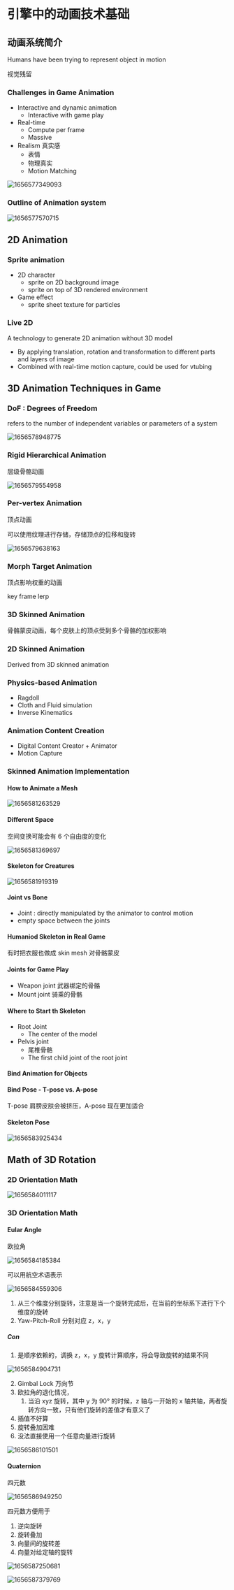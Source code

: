 # 引擎中的动画技术基础

## 动画系统简介

Humans have been trying to represent object in motion

视觉残留

### Challenges in Game Animation

* Interactive and dynamic animation
  * Interactive with game play
* Real-time
  * Compute per frame
  * Massive
* Realism 真实感
  * 表情
  * 物理真实
  * Motion Matching

![1656577349093](image/08-animation-system/1656577349093.png)

### Outline of Animation system

![1656577570715](image/08-animation-system/1656577570715.png)

## 2D Animation

### Sprite animation

* 2D character
  * sprite on 2D background image
  * sprite on top of 3D rendered environment
* Game effect
  * sprite sheet texture for particles

### Live 2D

A technology to generate 2D animation without 3D model

* By applying translation, rotation and transformation to different parts and layers of image
* Combined with real-time motion capture, could be used for vtubing

## 3D Animation Techniques in Game

### DoF : Degrees of Freedom

refers to the number of independent variables or parameters of a system

![1656578948775](image/08-animation-system/1656578948775.png)

### Rigid Hierarchical Animation

层级骨骼动画

![1656579554958](image/08-animation-system/1656579554958.png)

### Per-vertex Animation

顶点动画

可以使用纹理进行存储，存储顶点的位移和旋转

![1656579638163](image/08-animation-system/1656579638163.png)

### Morph Target Animation

顶点影响权重的动画

key frame lerp

### 3D Skinned Animation

骨骼蒙皮动画，每个皮肤上的顶点受到多个骨骼的加权影响

### 2D Skinned Animation

Derived from 3D skinned animation

### Physics-based Animation

* Ragdoll
* Cloth and Fluid simulation
* Inverse Kinematics

### Animation Content Creation

* Digital Content Creator + Animator
* Motion Capture

### Skinned Animation Implementation

#### How to Animate a Mesh

![1656581263529](image/08-animation-system/1656581263529.png)

#### Different Space

空间变换可能会有 6 个自由度的变化

![1656581369697](image/08-animation-system/1656581369697.png)

#### Skeleton for Creatures

![1656581919319](image/08-animation-system/1656581919319.png)

#### Joint vs Bone

* Joint : directly manipulated by the animator to control motion
* empty space between the joints

#### Humaniod Skeleton in Real Game

有时把衣服也做成 skin mesh 对骨骼蒙皮

#### Joints for Game Play

* Weapon joint 武器绑定的骨骼
* Mount joint 骑乘的骨骼

#### Where to Start th Skeleton

* Root Joint
  * The center of the model
* Pelvis joint
  * 尾椎骨骼
  * The first child joint of the root joint

#### Bind Animation for Objects

#### Bind Pose - T-pose vs. A-pose

T-pose 肩膀皮肤会被挤压，A-pose 现在更加适合

#### Skeleton Pose

![1656583925434](image/08-animation-system/1656583925434.png)

## Math of 3D Rotation

### 2D Orientation Math

![1656584011117](image/08-animation-system/1656584011117.png)

### 3D Orientation Math

#### Eular Angle

欧拉角

![1656584185384](image/08-animation-system/1656584185384.png)

可以用航空术语表示

![1656584559306](image/08-animation-system/1656584559306.png)

1. 从三个维度分别旋转，注意是当一个旋转完成后，在当前的坐标系下进行下个维度的旋转
2. Yaw-Pitch-Roll 分别对应 z，x，y

##### Con

1. 是顺序依赖的，调换 z，x，y 旋转计算顺序，将会导致旋转的结果不同

![1656584904731](image/08-animation-system/1656584904731.png)

2. Gimbal Lock 万向节
3. 欧拉角的退化情况，
   1. 当沿 xyz 旋转，其中 y 为 90° 的时候，z 轴与一开始的 x 轴共轴，两者旋转方向一致，只有他们旋转的差值才有意义了
4. 插值不好算
5. 旋转叠加困难
6. 没法直接使用一个任意向量进行旋转

![1656586101501](image/08-animation-system/1656586101501.png)

#### Quaternion

四元数

![1656586949250](image/08-animation-system/1656586949250.png)

四元数方便用于

1. 逆向旋转
2. 旋转叠加
3. 向量间的旋转差
4. 向量对给定轴的旋转

![1656587250681](image/08-animation-system/1656587250681.png)

![1656587379769](image/08-animation-system/1656587379769.png)
